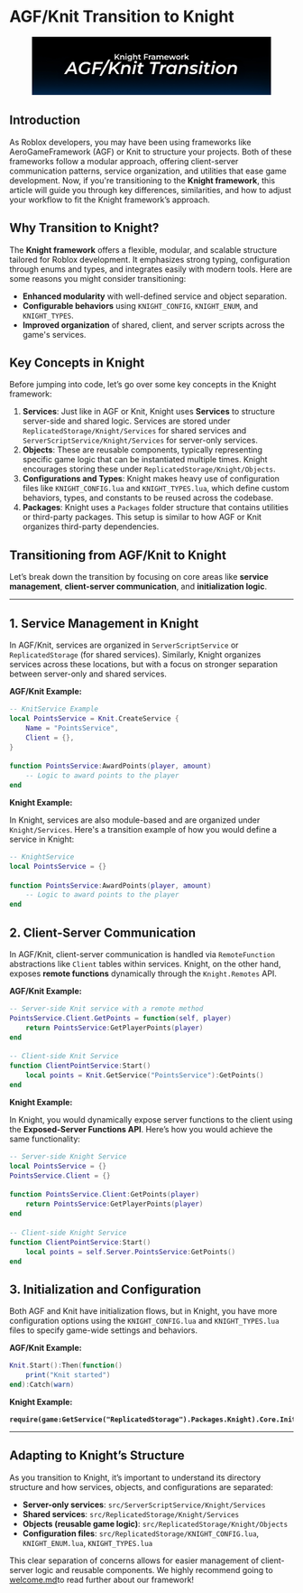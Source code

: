 # AGF/Knit Transition to Knight

<figure><img src="../.gitbook/assets/AGFKnitTransition.jpg" alt=""><figcaption></figcaption></figure>

## **Introduction**

As Roblox developers, you may have been using frameworks like AeroGameFramework (AGF) or Knit to structure your projects. Both of these frameworks follow a modular approach, offering client-server communication patterns, service organization, and utilities that ease game development. Now, if you're transitioning to the **Knight framework**, this article will guide you through key differences, similarities, and how to adjust your workflow to fit the Knight framework’s approach.

## **Why Transition to Knight?**

The **Knight framework** offers a flexible, modular, and scalable structure tailored for Roblox development. It emphasizes strong typing, configuration through enums and types, and integrates easily with modern tools. Here are some reasons you might consider transitioning:

* **Enhanced modularity** with well-defined service and object separation.
* **Configurable behaviors** using `KNIGHT_CONFIG`, `KNIGHT_ENUM`, and `KNIGHT_TYPES`.
* **Improved organization** of shared, client, and server scripts across the game's services.

## **Key Concepts in Knight**

Before jumping into code, let’s go over some key concepts in the Knight framework:

1. **Services**: Just like in AGF or Knit, Knight uses **Services** to structure server-side and shared logic. Services are stored under `ReplicatedStorage/Knight/Services` for shared services and `ServerScriptService/Knight/Services` for server-only services.
2. **Objects**: These are reusable components, typically representing specific game logic that can be instantiated multiple times. Knight encourages storing these under `ReplicatedStorage/Knight/Objects`.
3. **Configurations and Types**: Knight makes heavy use of configuration files like `KNIGHT_CONFIG.lua` and `KNIGHT_TYPES.lua`, which define custom behaviors, types, and constants to be reused across the codebase.
4. **Packages**: Knight uses a `Packages` folder structure that contains utilities or third-party packages. This setup is similar to how AGF or Knit organizes third-party dependencies.

## **Transitioning from AGF/Knit to Knight**

Let’s break down the transition by focusing on core areas like **service management**, **client-server communication**, and **initialization logic**.

***

## **1. Service Management in Knight**

In AGF/Knit, services are organized in `ServerScriptService` or `ReplicatedStorage` (for shared services). Similarly, Knight organizes services across these locations, but with a focus on stronger separation between server-only and shared services.

**AGF/Knit Example:**

```lua
-- KnitService Example
local PointsService = Knit.CreateService {
    Name = "PointsService",
    Client = {},
}

function PointsService:AwardPoints(player, amount)
    -- Logic to award points to the player
end
```

**Knight Example:**

In Knight, services are also module-based and are organized under `Knight/Services`. Here's a transition example of how you would define a service in Knight:

```lua
-- KnightService
local PointsService = {}

function PointsService:AwardPoints(player, amount)
    -- Logic to award points to the player
end
```

## **2. Client-Server Communication**

In AGF/Knit, client-server communication is handled via `RemoteFunction` abstractions like `Client` tables within services. Knight, on the other hand, exposes **remote functions** dynamically through the `Knight.Remotes` API.

**AGF/Knit Example:**

```lua
-- Server-side Knit service with a remote method
PointsService.Client.GetPoints = function(self, player)
    return PointsService:GetPlayerPoints(player)
end

-- Client-side Knit Service
function ClientPointService:Start()
    local points = Knit.GetService("PointsService"):GetPoints()
end
```

**Knight Example:**

In Knight, you would dynamically expose server functions to the client using the **Exposed-Server Functions API**. Here’s how you would achieve the same functionality:

```lua
-- Server-side Knight Service
local PointsService = {}
PointsService.Client = {}

function PointsService.Client:GetPoints(player)
    return PointsService:GetPlayerPoints(player)
end

-- Client-side Knight Service
function ClientPointService:Start()
    local points = self.Server.PointsService:GetPoints()
end
```

## **3. Initialization and Configuration**

Both AGF and Knit have initialization flows, but in Knight, you have more configuration options using the `KNIGHT_CONFIG.lua` and `KNIGHT_TYPES.lua` files to specify game-wide settings and behaviors.

**AGF/Knit Example:**

```lua
Knit.Start():Then(function()
    print("Knit started")
end):Catch(warn)
```

**Knight Example:**

<pre class="language-lua"><code class="lang-lua"><strong>require(game:GetService("ReplicatedStorage").Packages.Knight).Core.Init()
</strong></code></pre>

***

## **Adapting to Knight’s Structure**

As you transition to Knight, it’s important to understand its directory structure and how services, objects, and configurations are separated:

* **Server-only services**: `src/ServerScriptService/Knight/Services`
* **Shared services**: `src/ReplicatedStorage/Knight/Services`
* **Objects (reusable game logic)**: `src/ReplicatedStorage/Knight/Objects`
* **Configuration files**: `src/ReplicatedStorage/KNIGHT_CONFIG.lua`, `KNIGHT_ENUM.lua`, `KNIGHT_TYPES.lua`

This clear separation of concerns allows for easier management of client-server logic and reusable components. We highly recommend going to [welcome.md](welcome.md "mention")to read further about our framework!
